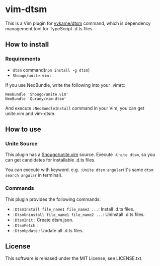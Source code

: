 # vim-dtsm

This is a Vim plugin for [vvkame/dtsm](https://github.com/vvakame/dtsm) command, which is dependency management tool for TypeScript .d.ts files.

## How to install
### Requirements

* `dtsm` command(`npm install -g dtsm`)
* `Shougo/unite.vim` : 

If you use NeoBundle, write the following into your .vimrc:

```vim
NeoBundle 'Shougo/unite.vim'
NeoBundle 'Quramy/vim-dtsm'
```

And execute `:NeoBundleInstall` command in your Vim, you can get unite.vim and vim-dtsm.

## How to use
### Unite Source
This plugin has a [Shougo/unite.vim](https://github.com/Shougo/unite.vim) source.
Execute `:Unite dtsm`, so you can get candidates for installable .d.ts files.

You can execute with keyword. e.g. `:Unite dtsm:angular`(it's same `dtsm search angular` in terminal).

### Commands
This plugin provides the following commands:

* `:DtsmInstall file_name1 file_name2 ...`: Install .d.ts files.
* `:DtsmUninstall file_name1 file_name2 ...`: Uninstall .d.ts files.
* `:DtsmInit` : Create dtsm.json.
* `:DtsmFetch` : 
* `:DtsmUpdate` : Update all .d.ts files.

## License
This software is released under the MIT License, see LICENSE.txt.


